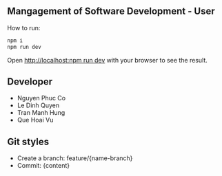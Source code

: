 ## Mangagement of Software Development - User

How to run:

```bash
npm i
npm run dev
```

Open [http://localhost:npm run dev](http://localhost:7502) with your browser to see the result.

## Developer
- Nguyen Phuc Co
- Le Dinh Quyen
- Tran Manh Hung
- Que Hoai Vu

## Git styles
- Create a branch: feature/{name-branch}
- Commit: {content}
